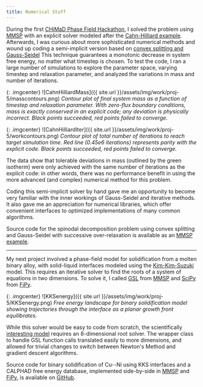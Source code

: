 ```yaml
---
title: Numerical Stuff
---
```


During the first [CHiMaD Phase Field Hackathon](
https://pages.nist.gov/pfhub/hackathons/hackathon1/problems.ipynb/), I solved
the problem using [MMSP](https://github.com/mesoscale/mmsp) with an explicit
solver modeled after the [Cahn-Hilliard example](
https://github.com/mesoscale/mmsp/tree/master/examples/phase_transitions/cahn-hilliard/explicit).
Afterwards, I was curious about more sophisticated numerical methods and wound
up coding a semi-implicit version based on [convex splitting and Gauss-Seidel](
https://github.com/mesoscale/mmsp/tree/master/examples/phase_transitions/cahn-hilliard/convex_splitting)
This technique guarantees a monotonic decrease in system free energy, no matter
what timestep is chosen. To test the code, I ran a large number of simulations
to explore the parameter space, varying timestep and relaxation parameter, and
analyzed the variations in mass and number of iterations.

{: .imgcenter}
![CahnHilliardMass]({{ site.url }}/assets/img/work/proj-5/masscontours.png)
*Contour plot of final system mass as a function of timestep and relaxation
parameter. With zero-flux boundary conditions, mass is exactly conserved in an
explicit code; any deviation is physically incorrect. Black points succeeded, red points
failed to converge.*

{: .imgcenter}
![CahnHilliardIter]({{ site.url }}/assets/img/work/proj-5/workcontours.png)
*Contour plot of total number of iterations to reach target simulation time.
Red line (0.45e6 iterations) represents parity with the explicit code. Black
points succeeded, red points failed to converge.*

The data show that tolerable deviations in mass (outlined by the green isotherm)
were only achieved with the same number of iterations as the explicit code: in
other words, there was no performance benefit in using the more advanced (and
complex) numerical method for this problem.

Coding this semi-implicit solver by hand gave me an opportunity to become very
familiar with the inner workings of Gauss-Seidel and iterative methods. It also
gave me an appreciation for numerical libraries, which offer convenient
interfaces to optimized implementations of many common algorithms.

Source code for the spinodal decomposition problem using convex splitting and
Gauss-Seidel with successive over-relaxation is available as an [MMSP example](
https://github.com/mesoscale/mmsp/tree/master/examples/phase_transitions/cahn-hilliard/convex_splitting).

***

My next project involved a phase-field model for solidification from a molten
binary alloy, with solid-liquid interfaces modeled using the [Kim-Kim-Suzuki](
https://doi.org/10.1103/PhysRevE.60.7186) model. This requires an iterative
solver to find the roots of a system of equations in two dimensions. To solve
it, I called [GSL](
https://www.gnu.org/software/gsl/manual/html_node/Multidimensional-Root_002dFinding.html)
from [MMSP](https://github.com/mesoscale/mmsp) and [SciPy](
https://docs.scipy.org/doc/scipy-0.14.0/reference/optimize.html) from [FiPy](
https://github.com/usnistgov/fipy).

{: .imgcenter}
![KKSenergy]({{ site.url }}/assets/img/work/proj-5/KKSenergy.png)
*Free energy landscape for binary solidification model showing trajectories
through the interface as a planar growth front equilibrates.*

While this solver would be easy to code from scratch, the scientifically
[interesting model](https://github.com/usnistgov/phasefield-precipitate-aging)
requires an 8-dimensional root solver. The wrapper class to handle GSL function
calls translated easily to more dimensions, and allowed for trivial changes
to switch between Newton's Method and gradient descent algorithms.

Source code for binary solidification of Cu--Ni using KKS interfaces and a CALPHAD
free energy database, implemented side-by-side in [MMSP](https://github.com/mesoscale/mmsp)
and [FiPy](https://github.com/usnistgov/fipy),
is available on [GitHub](https://github.com/tkphd/KKS-binary-solidification).
